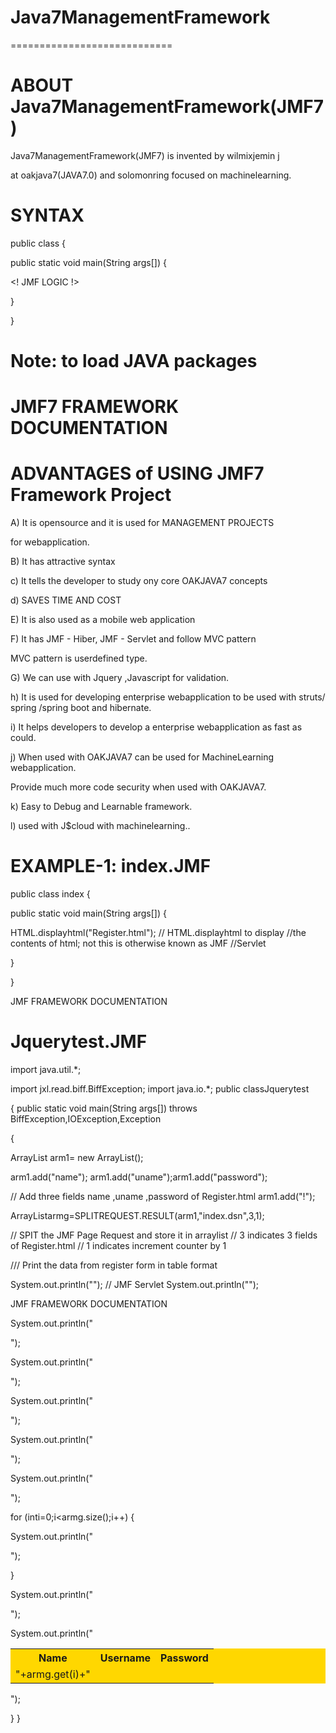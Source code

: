 # Java7ManagementFramework
============================

ABOUT  Java7ManagementFramework(JMF7)  
=================================== 

Java7ManagementFramework(JMF7)   is  invented  by  wilmixjemin  j  

at  oakjava7(JAVA7.0)  and  solomonring  focused on machinelearning.



SYNTAX
=======

<JMF>

<J>


public class <CLASSNAME> {

public  static void  main(String args[])
{

<!  JMF LOGIC !>


}

}


</JMF>



Note: <J>  to  load   JAVA  packages  
=====










JMF7   FRAMEWORK  DOCUMENTATION
===============================


ADVANTAGES of USING JMF7  Framework Project
==========================================

A)  It   is opensource   and  it  is  used   for  MANAGEMENT  PROJECTS  

for  webapplication.

B)  It  has  attractive syntax 

c)  It   tells   the  developer  to  study  ony  core  OAKJAVA7 concepts

d) SAVES  TIME  AND  COST

E)  It  is also  used as  a mobile  web  application

F) It  has  JMF - Hiber, JMF - Servlet and  follow  MVC  pattern

MVC  pattern  is  userdefined type.

G) We   can  use   with Jquery ,Javascript  for  validation.

h) It  is  used  for developing enterprise  webapplication  to  be  used     with  struts/ spring /spring  boot and  hibernate.

i)  It  helps   developers   to  develop  a   enterprise webapplication  as  fast  as   could.

j)  When  used    with  OAKJAVA7   can   be  used  for  MachineLearning webapplication.

Provide  much  more     code security  when  used  with OAKJAVA7.

k)  Easy  to   Debug  and  Learnable  framework.

l) used  with   J$cloud  with machinelearning..




EXAMPLE-1: index.JMF
=====================

<JMF>




public class index {

public  static void  main(String args[])
{


HTML.displayhtml("Register.html"); //  HTML.displayhtml  to   display  //the  contents  of  html;  not  this  is  otherwise known  as  JMF //Servlet 



}

}


JMF   FRAMEWORK  DOCUMENTATION


</JMF>



Jquerytest.JMF
==============


<JMF>

import  java.util.*;

import jxl.read.biff.BiffException;
import java.io.*;
public  classJquerytest

{
public  static  void  main(String args[]) throws  BiffException,IOException,Exception

{



ArrayList<String> arm1= new  ArrayList<String>();

arm1.add("name");
arm1.add("uname");arm1.add("password");

//  Add    three  fields   name ,uname ,password  of  Register.html
arm1.add("!");




ArrayList<String>armg=SPLITREQUEST.RESULT(arm1,"index.dsn",3,1);

// SPIT the  JMF Page  Request  and  store it  in  arraylist
//  3  indicates  3  fields  of  Register.html
//  1  indicates  increment  counter  by  1


///  Print   the  data   from  register  form  in  table  format

System.out.println("<table style='width:100%' bgcolor=gold>");
// JMF  Servlet
System.out.println("<tr>");

JMF   FRAMEWORK  DOCUMENTATION

System.out.println("  <th>Name</th>");

System.out.println("  <th>Username</th>"); 

System.out.println("  <th>Password</th>");


System.out.println(" </tr>");

System.out.println(" <tr>");



for (inti=0;i<armg.size();i++)
{


System.out.println("<td>"+armg.get(i)+"</td>");

 }


System.out.println(" </tr>");


System.out.println("</table>");





}
}


</JMF>


